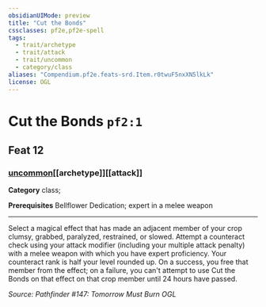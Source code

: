 ```yaml
---
obsidianUIMode: preview
title: "Cut the Bonds"
cssclasses: pf2e,pf2e-spell
tags:
  - trait/archetype
  - trait/attack
  - trait/uncommon
  - category/class
aliases: "Compendium.pf2e.feats-srd.Item.r0twuF5nxXN5lkLk"
license: OGL
---
```

# Cut the Bonds `pf2:1`
## Feat 12
### [uncommon](uncommon "Uncommon Rarity Trait")[[archetype]][[attack]]

**Category** class; 



**Prerequisites** Bellflower Dedication; expert in a melee weapon
* * *
Select a magical effect that has made an adjacent member of your crop clumsy, grabbed, paralyzed, restrained, or slowed. Attempt a counteract check using your attack modifier (including your multiple attack penalty) with a melee weapon with which you have expert proficiency. Your counteract rank is half your level rounded up. On a success, you free that member from the effect; on a failure, you can't attempt to use Cut the Bonds on that effect on that crop member until 24 hours have passed.

*Source: Pathfinder #147: Tomorrow Must Burn*
*OGL*